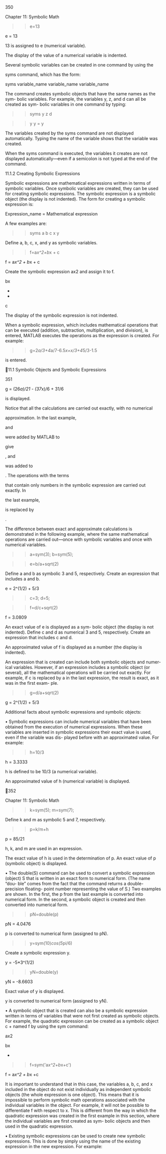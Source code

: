 350

Chapter 11: Symbolic Math

>> e=13

e =
    13

13 is assigned to e (numerical variable).

The  display  of  the  value  of  a
numerical variable is indented.

Several  symbolic  variables  can  be  created  in  one  command  by  using  the

syms command, which has the form:

syms variable_name variable_name variable_name

The command creates symbolic objects that have the same names as the sym-
bolic variables. For example, the variables y, z, and d can all be created as sym-
bolic variables in one command by typing:

>> syms y z d

>> y
y =
y

The variables created by the syms command are
not displayed automatically. Typing the name of
the variable shows that the variable was created.

When the syms command is executed, the variables it creates are not displayed
automatically—even if a semicolon is not typed at the end of the command.

11.1.2 Creating Symbolic Expressions

Symbolic expressions are mathematical expressions written in terms of symbolic
variables.  Once  symbolic  variables  are  created,  they  can  be  used  for  creating
symbolic expressions. The symbolic expression is a symbolic object (the display
is not indented). The form for creating a symbolic expression is:

Expression_name = Mathematical expression

A few examples are:

>> syms a b c x y

Define a, b, c, x, and y as symbolic variables.

>> f=a*x^2+b*x + c

f =
a*x^2 + b*x + c

Create the symbolic expression
ax2
 and assign it to f.

bx

+

+

c

The display of the symbolic expression is not indented.

When a symbolic expression, which includes mathematical operations that can
be  executed  (addition,  subtraction,  multiplication,  and  division),  is  entered,
MATLAB executes the operations as the expression is created. For example:

>> g=2*a/3+4*a/7-6.5*x+x/3+4*5/3-1.5

is entered.

11.1 Symbolic Objects and Symbolic Expressions

351

g =
(26*a)/21 - (37*x)/6 + 31/6

 is displayed.

Notice  that  all  the  calculations  are  carried  out  exactly,  with  no  numerical

approximation. In the last example,

 and

 were added by MATLAB to

give

,  and

  was  added  to

.  The  operations  with  the  terms

that contain only numbers in the symbolic expression are carried out exactly. In

the last example,

 is replaced by

.

The difference between exact and approximate calculations is demonstrated
in the following example, where the same mathematical operations are carried
out—once with symbolic variables and once with numerical variables.

>> a=sym(3); b=sym(5);

>> e=b/a+sqrt(2)

Define a and b as symbolic 3 and 5, respectively.
Create an expression that includes a and b.

e =
2^(1/2) + 5/3

>> c=3; d=5;

>> f=d/c+sqrt(2)

f =
    3.0809

An  exact  value  of  e  is  displayed  as  a  sym-
bolic object (the display is not indented).
Define c and d as numerical 3 and 5, respectively.
Create an expression that includes c and d.

An approximated value of f is displayed
as a number (the display is indented).

An expression that is created can include both symbolic objects and numer-
ical variables. However, if an expression includes a symbolic object (or several),
all the mathematical operations will be carried out exactly. For example, if c is
replaced by a in the last expression, the result is exact, as it was in the first exam-
ple.

>> g=d/a+sqrt(2)

g =
2^(1/2) + 5/3

Additional facts about symbolic expressions and symbolic objects:

• Symbolic expressions can include numerical variables that have been obtained
from the execution of numerical expressions. When these variables are inserted
in  symbolic  expressions  their  exact  value  is  used,  even  if  the  variable  was  dis-
played before with an approximated value. For example:

>> h=10/3

h =
    3.3333

h is defined to be 10/3 (a numerical variable).

An approximated value of h (numerical variable) is displayed.

352

Chapter 11: Symbolic Math

>> k=sym(5); m=sym(7);

Define k and m as symbolic 5 and 7, respectively.

>> p=k/m+h

p =
85/21

h, k, and m are used in an expression.

The exact value of h is used in the determination of p.
An exact value of p (symbolic object) is displayed.

• The  double(S)  command  can  be  used  to  convert  a  symbolic  expression
(object) S that is written in an exact form to numerical form. (The name “dou-
ble” comes from the fact that the command returns a double-precision floating-
point number representing the value of S.) Two examples are shown. In the first,
the p from the last example is converted into numerical form. In the second, a
symbolic object is created and then converted into numerical form.

>> pN=double(p)

pN =
    4.0476

p is converted to numerical form (assigned to pN).

>> y=sym(10)*cos(5*pi/6)

Create a symbolic expression y.

y =
-5*3^(1/2)

>> yN=double(y)

yN =
   -8.6603

Exact value of y is displayed.

y is converted to numerical form (assigned to yN).

• A symbolic object that is created can also be a symbolic expression written in
terms of variables that were not first created as symbolic objects. For example,
the  quadratic  expression
  can  be  created  as  a  symbolic  object
c
+
named f by using the sym command:

ax2

bx

+

>> f=sym('a*x^2+b*x+c')

f =
a*x^2 + b*x +c

It  is  important  to  understand  that  in  this  case,  the  variables  a,  b,  c,  and  x
included in the object do not exist individually as independent symbolic objects
(the whole expression is one object). This means that it is impossible to perform
symbolic math operations associated with the individual variables in the object.
For example, it will not be possible to differentiate f with respect to x. This is
different from the way in which the quadratic expression was created in the first
example in this section, where the individual variables are first created as sym-
bolic objects and then used in the quadratic expression.

• Existing symbolic expressions can be used to create new symbolic expressions.
This  is  done  by  simply  using  the  name  of  the  existing  expression  in  the  new
expression. For example:

